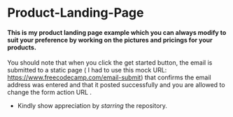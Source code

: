 # Product-Landing-Page

#### This is my product landing page example which you can always modify to suit your preference by working on the pictures and pricings for your products.

You should note that when you click the get started button, the email is submitted to a static page ( I had to use this mock URL: https://www.freecodecamp.com/email-submit) that confirms the email address was entered and that it posted successfully and you are allowed to change the form action URL .

- Kindly show appreciation by _starring_ the repository. 
